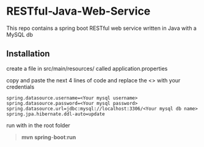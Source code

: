 # RESTful-Java-Web-Service

This repo contains a spring boot RESTful web service written in Java with a MySQL db

## Installation

create a file in src/main/resources/ called application.properties

copy and paste the next 4 lines of code and replace the <> with your credentials

```
spring.datasource.username=<Your mysql username>
spring.datasource.password=<Your mysql password>
spring.datasource.url=jdbc:mysql://localhost:3306/<Your mysql db name>
spring.jpa.hibernate.ddl-auto=update
```

run with in the root folder

> **mvn** **spring**-**boot**:**run**
